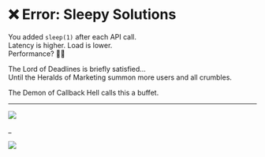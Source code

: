 # ❌ Error: Sleepy Solutions

You added `sleep(1)` after each API call.  
Latency is higher. Load is lower.  
Performance? 🤷‍♂️

The Lord of Deadlines is briefly satisfied...  
Until the Heralds of Marketing summon more users and all crumbles.

The Demon of Callback Hell calls this a buffet.

---

<a href="../../glossary.md">
  <img src="https://img.shields.io/badge/Open%20DevLore%20Glossary-5dade2?style=for-the-badge"/>
</a>

_

<a href="../../start-game.md">
  <img src="https://img.shields.io/badge/The%20Torch%20of%20Debugging%20still%20burns…%20choose%20wisely%20this%20time-slategray?style=for-the-badge"/>
</a>

